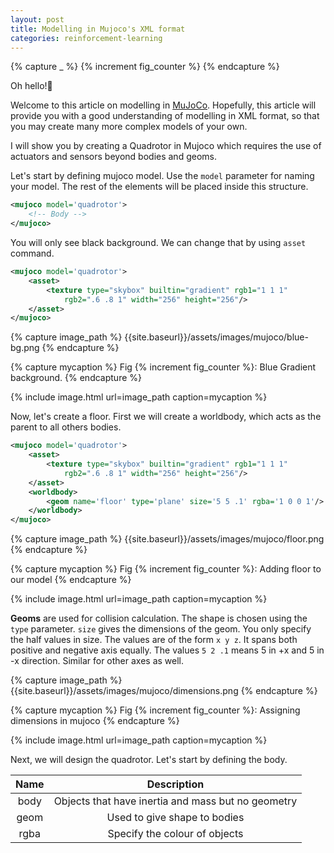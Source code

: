 ```yaml
---
layout: post
title: Modelling in Mujoco's XML format
categories: reinforcement-learning
---
```


{% capture _ %}
{% increment fig_counter %}
{% endcapture %}

Oh hello!👋

Welcome to this article on modelling in [MuJoCo](https://mujoco.readthedocs.io/).
Hopefully, this article will provide you with a good understanding of modelling
in XML format, so that you may create many more complex models of your own.

I will show you by creating a Quadrotor in Mujoco which requires the use of actuators
and sensors beyond bodies and geoms.

Let's start by defining mujoco model. Use the `model` parameter for naming your model.
The rest of the elements will be placed inside this structure.

```xml
<mujoco model='quadrotor'>
    <!-- Body -->
</mujoco>
```

You will only see black background. We can change that by using `asset` command.

```xml
<mujoco model='quadrotor'>
    <asset>
        <texture type="skybox" builtin="gradient" rgb1="1 1 1"
            rgb2=".6 .8 1" width="256" height="256"/>
    </asset>
</mujoco>
```


{% capture image_path %}
{{site.baseurl}}/assets/images/mujoco/blue-bg.png
{% endcapture %}

{% capture mycaption %}
Fig {% increment fig_counter %}: Blue Gradient background.
{% endcapture %}

{% include image.html url=image_path caption=mycaption %}

Now, let's create a floor. First we will create a worldbody, which acts
as the parent to all others bodies.

```xml
<mujoco model='quadrotor'>
    <asset>
        <texture type="skybox" builtin="gradient" rgb1="1 1 1"
            rgb2=".6 .8 1" width="256" height="256"/>
    </asset>
    <worldbody>
        <geom name='floor' type='plane' size='5 5 .1' rgba='1 0 0 1'/>
    </worldbody>
</mujoco>
```

{% capture image_path %}
{{site.baseurl}}/assets/images/mujoco/floor.png
{% endcapture %}

{% capture mycaption %}
Fig {% increment fig_counter %}: Adding floor to our model
{% endcapture %}

{% include image.html url=image_path caption=mycaption %}

**Geoms** are used for collision calculation. The shape is chosen using the `type` parameter.
`size` gives the dimensions of the geom. You only specify the half values in size.
The values are of the form `x y z`. It spans both positive and negative axis equally. 
The values `5 2 .1` means 5 in +x and 5 in -x direction. Similar for other axes as well.

{% capture image_path %}
{{site.baseurl}}/assets/images/mujoco/dimensions.png
{% endcapture %}

{% capture mycaption %}
Fig {% increment fig_counter %}: Assigning dimensions in mujoco
{% endcapture %}

{% include image.html url=image_path caption=mycaption %}

Next, we will design the quadrotor. Let's start by defining the body.


| Name | Description |
|:----:|:-----------:|
| body | Objects that have inertia and mass but no geometry |
| geom | Used to give shape to bodies |
| rgba | Specify the colour of objects |